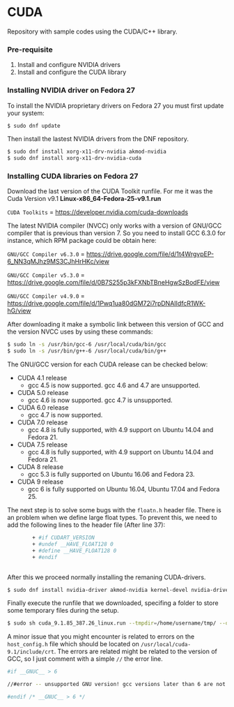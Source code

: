 # CUDA

Repository with	sample codes using the CUDA/C++	library.

### Pre-requisite
1. Install and configure NVIDIA drivers
2. Install and configure the CUDA library

### Installing NVIDIA driver on Fedora 27

To install the NVIDIA proprietary drivers on Fedora 27 you must first update your system:

```bash
$ sudo dnf update
```
Then install the lastest NVIDIA drivers from the DNF repository.

```bash
$ sudo dnf install xorg-x11-drv-nvidia akmod-nvidia
$ sudo dnf install xorg-x11-drv-nvidia-cuda
```
### Installing CUDA libraries on Fedora 27

Download the last version of the CUDA Toolkit runfile. For me it was the Cuda Version v9.1 **Linux-x86_64-Fedora-25-v9.1.run**

`CUDA Toolkits` = https://developer.nvidia.com/cuda-downloads

The latest NVIDIA compiler (NVCC) only works with a version of GNU/GCC compiler that is previous than version 7. So you need to install GCC 6.3.0 for instance, which RPM package could be obtain here:

`GNU/GCC Compiler v6.3.0` = https://drive.google.com/file/d/1t4WrgvpEP-6_NN3qMJhz9MS3CJhHrHKc/view

`GNU/GCC Compiler v5.3.0` = https://drive.google.com/file/d/0B7S255p3kFXNbTBneHgwSzBodFE/view

`GNU/GCC Compiler v4.9.0` = https://drive.google.com/file/d/1Pwq1ua80dGM72i7rpDNAIIdfcR1WK-hG/view

After downloading it make a symbolic link between this version of GCC and the version NVCC uses by using these commands:

```bash
$ sudo ln -s /usr/bin/gcc-6 /usr/local/cuda/bin/gcc 
$ sudo ln -s /usr/bin/g++-6 /usr/local/cuda/bin/g++
```

The GNU/GCC version for each CUDA release can be checked below:

- CUDA 4.1 release 
	- gcc 4.5 is now supported. gcc 4.6 and 4.7 are unsupported.
- CUDA 5.0 release 
	- gcc 4.6 is now supported. gcc 4.7 is unsupported.
- CUDA 6.0 release 
	- gcc 4.7 is now supported.
- CUDA 7.0 release
	- gcc 4.8 is fully supported, with 4.9 support on Ubuntu 14.04 and Fedora 21.
- CUDA 7.5 release
	- gcc 4.8 is fully supported, with 4.9 support on Ubuntu 14.04 and Fedora 21.
- CUDA 8 release
	- gcc 5.3 is fully supported on Ubuntu 16.06 and Fedora 23.
- CUDA 9 release
	- gcc 6 is fully supported on Ubuntu 16.04, Ubuntu 17.04 and Fedora 25.

The next step is to solve some bugs with the `floatn.h` header file. There is an problem when we define large float types. To prevent this, we need to add the following lines to the header file (After line 37):

```bash
		+ #if CUDART_VERSION
		+ #undef __HAVE_FLOAT128 0
		+ #define __HAVE_FLOAT128 0
		+ #endif
		
```
After this we proceed normally installing the remaning CUDA-drivers.

```bash
$ sudo dnf install nvidia-driver akmod-nvidia kernel-devel nvidia-driver-libs.i686 vulkan.i686 cuda nvidia-driver-cuda cuda-devel nvidia-driver-NVML-devel
```
Finally execute the runfile that we downloaded, specifing a folder to store some temporary files during the setup.

```bash
$ sudo sh cuda_9.1.85_387.26_linux.run --tmpdir=/home/username/tmp/ --override
```

A minor issue that you might encounter is related to errors on the `host_config.h` file which should be located on `/usr/local/cuda-9.1/include/crt`. The errors are related might be related to the version of GCC, so I just comment with a simple `//` the error line.

```bash
#if __GNUC__ > 6

//#error -- unsupported GNU version! gcc versions later than 6 are not supported!

#endif /* __GNUC__ > 6 */ 
```
